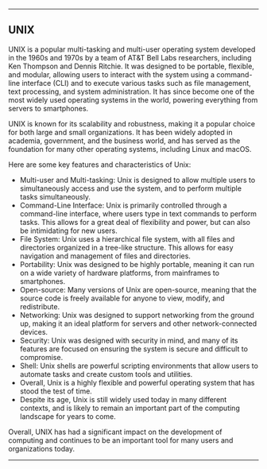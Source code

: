 
---

## UNIX

UNIX is a popular multi-tasking and multi-user operating system developed in the 1960s and 1970s by a team of AT&T Bell Labs researchers, including Ken Thompson and Dennis Ritchie. It was designed to be portable, flexible, and modular, allowing users to interact with the system using a command-line interface (CLI) and to execute various tasks such as file management, text processing, and system administration. It has since become one of the most widely used operating systems in the world, powering everything from servers to smartphones.


UNIX is known for its scalability and robustness, making it a popular choice for both large and small organizations. It has been widely adopted in academia, government, and the business world, and has served as the foundation for many other operating systems, including Linux and macOS.

Here are some key features and characteristics of Unix:

- Multi-user and Multi-tasking: Unix is designed to allow multiple users to simultaneously access and use the system, and to perform multiple tasks simultaneously.
- Command-Line Interface: Unix is primarily controlled through a command-line interface, where users type in text commands to perform tasks. This allows for a great deal of flexibility and power, but can also be intimidating for new users.
- File System: Unix uses a hierarchical file system, with all files and directories organized in a tree-like structure. This allows for easy navigation and management of files and directories.
- Portability: Unix was designed to be highly portable, meaning it can run on a wide variety of hardware platforms, from mainframes to smartphones.
- Open-source: Many versions of Unix are open-source, meaning that the source code is freely available for anyone to view, modify, and redistribute.
- Networking: Unix was designed to support networking from the ground up, making it an ideal platform for servers and other network-connected devices.
- Security: Unix was designed with security in mind, and many of its features are focused on ensuring the system is secure and difficult to compromise.
- Shell: Unix shells are powerful scripting environments that allow users to automate tasks and create custom tools and utilities.
- Overall, Unix is a highly flexible and powerful operating system that has stood the test of time. 
- Despite its age, Unix is still widely used today in many different contexts, and is likely to remain an important part of the computing landscape for years to come.

Overall, UNIX has had a significant impact on the development of computing and continues to be an important tool for many users and organizations today.

---
